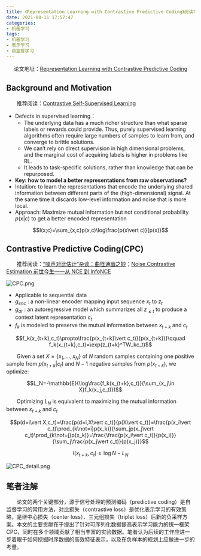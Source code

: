 ```yaml
---
title: 《Representation Learning with Contrastive Predictive Coding》阅读笔记
date: 2021-08-11 17:57:47
categories:
- 机器学习
tags:
- 机器学习
- 表示学习
- 自监督学习
---
```


<center>论文地址：<a href="https://arxiv.org/abs/1807.03748">Representation Learning with Contrastive Predictive Coding</a></center>

## Background and Motivation
&emsp;&emsp;推荐阅读：[Contrastive Self-Supervised Learning
](https://ankeshanand.com/blog/2020/01/26/contrative-self-supervised-learning.html)

* Defects in supervised learning：
  * The underlying data has a much richer structure than what sparse labels or rewards could provide. Thus, purely supervised learning algorithms often require large numbers of samples to learn from, and converge to brittle solutions.
  * We can’t rely on direct supervision in high dimensional problems, and the marginal cost of acquiring labels is higher in problems like RL.
  * It leads to task-specific solutions, rather than knowledge that can be repurposed.
* **Key: how to model a better representations from raw observations?**
* Intuition: to learn the representations that encode the underlying shared information between different parts of the (high-dimensional) signal. At the same time it discards low-level information and noise that is more local.
* Approach: Maximize mutual information but not conditional probability $p(x\vert c)$ to get a better encoded representation

$$I(x;c)=\sum_{x,c}p(x,c)\log\frac{p(x\vert c)}{p(x)}$$

## Contrastive Predictive Coding(CPC)
&emsp;&emsp;推荐阅读：[“噪声对比估计”杂谈：曲径通幽之妙](https://kexue.fm/archives/5617/comment-page-1)；[Noise Contrastive Estimation 前世今生——从 NCE 到 InfoNCE](https://zhuanlan.zhihu.com/p/334772391)

![CPC.png](https://i.loli.net/2021/08/13/kj8S9LBsZaJ7u3C.png)

* Applicable to sequential data
* $g_{enc}$ : a non-linear encoder mapping input sequence $x_t$ to $z_t$
* $g_{ar}$ : an autoregressive model which summarizes all $z_{\leq t}$ to produce a context latent representation $c_t$
* $f_k$ is modeled to preserve the mutual information between $x_{t+k}$ and $c_t$ 

$$f_k(x_{t+k},c_t)\propto\frac{p(x_{t+k}\vert c_t)}{p(x_{t+k})}\qquad f_k(x_{t+k},c_t)=\exp(z_{t+k}^TW_kc_t)$$

&emsp;&emsp;Given a set $X=\{x_1,\dots,x_N\}$ of $N$ random samples containing one positive sample from $p(x_{t+k}\vert c_t)$ and $N-1$ negative samples from $p(x_{t+k})$, we optimize:

$$L_N=-\mathbb{E}(\log\frac{f_k(x_{t+k},c_t)}{\sum_{x_j\in X}f_k(x_j,c_t)})$$

&emsp;&emsp;Optimizing $L_N$ is equivalent to maximizing the mutual information between $x_{t+k}$ and $c_t$

$$p(d=i\vert X,c_t)=\frac{p(d=i,X\vert c_t)}{p(X\vert c_t)}=\frac{p(x_i\vert c_t)\prod_{k\not=i}p(x_k)}{\sum_jp(x_j\vert c_t)\prod_{k\not=j}p(x_k)}=\frac{\frac{p(x_i\vert c_t)}{p(x_i)}}{\sum_j\frac{p(x_j\vert c_t)}{p(x_j)}}$$

$$I(x_{t+k},c_t)\geq\log N-L_N$$

![CPC_detail.png](https://i.loli.net/2021/08/13/msKxnL5Egf1vueb.png)

## 笔者注解
&emsp;&emsp;论文的两个关键部分，源于信号处理的预测编码（predictive coding）是自监督学习的常用方法，对比损失（contrastive loss）是优化表示学习的有效策略，是继中心损失（center loss）、三元组损失（triplet loss）后新的负采样方案。本文的主要贡献在于提出了针对可序列化数据提高表示学习能力的统一框架 CPC，同时在多个领域贡献了相当丰富的实验数据。笔者认为后续的工作应进一步着眼于如何挖掘时序数据的高效特征表示，以及在负样本的规划上应做进一步的考量。
